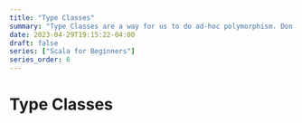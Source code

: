 ```yaml
---
title: "Type Classes"
summary: "Type Classes are a way for us to do ad-hoc polymorphism. Don't know what ad-hoc polymorphism is? No worries, we'll cover that in this chapter."
date: 2023-04-29T19:15:22-04:00
draft: false
series: ["Scala for Beginners"]
series_order: 6
---
```


# Type Classes

